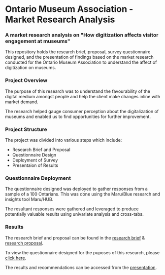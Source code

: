 
# Ontario Museum Association - Market Research Analysis
### **A market research analysis on "How digitization affects visitor engagement at museums"**
This repository holds the research brief, proposal, survey questionnaire designed, and the presentation of findings based on the market research conducted for the Ontario Museum Association to understand the affect of digitization on museums.


### Project Overview
The purpose of this research was to understand the favourability of the digital medium amongst people and help the client make changes inline with market demand.

The research helped gauge consumer perception about the digitalization of museums and enabled us to find opportunities for further improvement.


### Project Structure
The project was divided into various steps which include:

- Research Brief and Proposal<br />
- Questionnaire Design<br />
- Deployment of Survey<br />
- Presentaion of Results

### Questionnaire Deployment
The questionnaire designed was deployed to gather responses from a sample of a 100 Ontarians. This was done using the Maru/Blue research and insights tool Maru/HUB.

The resultant responses were gathered and leveraged to produce potentially valuable results using univariate analysis and cross-tabs.


### Results
The research brief and proposal can be found in the [research brief](https://github.com/HShamilSamsudeen/OMA_Market_Research_Data_Analysis/blob/main/OMA_Research_Brief.pdf) & [research proposal](https://github.com/HShamilSamsudeen/OMA_Market_Research_Data_Analysis/blob/main/OMA_Research_Proposal.pdf).

To view the questionnaire designed for the puposes of this research, please [click here](https://github.com/HShamilSamsudeen/OMA_Market_Research_Data_Analysis/blob/main/OMA_Questionnaire_Design.pdf).

The results and recommendations can be accessed from the [presentation](https://github.com/HShamilSamsudeen/OMA_Market_Research_Data_Analysis/blob/main/OMA_Results_Presentation_Compressed.pdf). 

